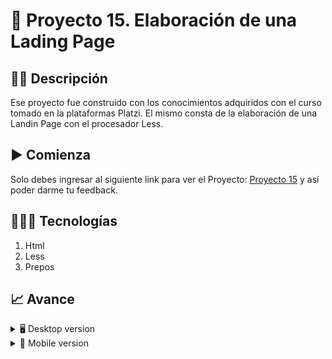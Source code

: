 # 📝 Proyecto 15. Elaboración de una Lading Page


## ✍🏻 Descripción 
Ese proyecto fue construido con los conocimientos adquiridos con el curso tomado en la plataformas Platzi. El mismo consta de la elaboración de una Landin Page con el procesador Less. 

## ▶️ Comienza
Solo debes ingresar al siguiente link para ver el Proyecto: [Proyecto 15](https://diegudeveloper.github.io/Proyecto15-less/) y así poder darme tu feedback.

## 👨🏻‍💻 Tecnologías
1. Html
2. Less
3. Prepos

## 📈 Avance
<details>
    <summary>🖥 Desktop version</summary>

![](https://github.com/diegudeveloper/Proyecto15-less/blob/gh-pages/images/less.png)

</details>

<details>
    <summary>📱 Mobile version</summary>
    
![](https://github.com/diegudeveloper/Proyecto15-less/blob/gh-pages/images/pugmovil.png)

</details>